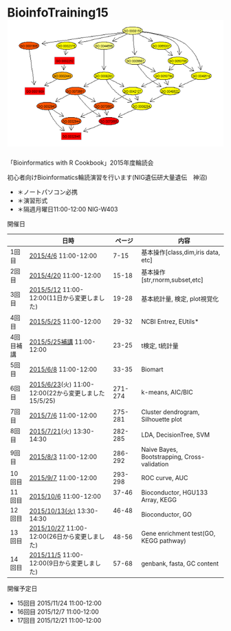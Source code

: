 # BioinfoTraining15  ![image](./img/GOnetwork1.png )
「Bioinformatics with R Cookbook」2015年度輪読会

初心者向けBioinformatics輪読演習を行います(NIG遺伝研大量遺伝　神沼)

* ＊ノートパソコン必携
* ＊演習形式
* ＊隔週月曜日11:00-12:00 NIG-W403

開催日

|    | 日時  |  ページ |　内容  | 
|---|---|---|---| 
|1回目  | [2015/4/6](150406.md)  11:00-12:00  | 7-15　| 基本操作[class,dim,iris data, etc]  |
|2回目  | [2015/4/20](150420.md)  11:00-12:00  | 15-18　| 基本操作[str,rnorm,subset,etc]  |
|3回目  | [2015/5/12](150512.md)  11:00-12:00(11日から変更しました)  | 19-28　| 基本統計量, 検定, plot視覚化  |
|4回目  | [2015/5/25](150525.md)  11:00-12:00  | 29-32　| NCBI Entrez, EUtils*  |
|4回目補講  | [2015/5/25補講](150525sup.md)  11:00-12:00  | 23-25　| t検定, t統計量   |
|5回目  | [2015/6/8](150608.md)  11:00-12:00  | 33-35 | Biomart  |
|6回目  | [2015/6/23](150623.md)(火)  11:00-12:00(22から変更しました15/5/25)  | 271-274　| k-means, AIC/BIC   |
|7回目  | [2015/7/6](150706.md)  11:00-12:00  | 275-281　| Cluster dendrogram, Silhouette plot  |
|8回目  | [2015/7/21](150721.md)(火) 13:30-14:30 |282-285　| LDA, DecisionTree, SVM  |
|9回目  | [2015/8/3](150803.md)  11:00-12:00  | 286-292　| Naive Bayes, Bootstrapping, Cross-validation  |
|10回目  | [2015/9/7](150907.md)  11:00-12:00  | 293-298 　|ROC curve, AUC  |
|11回目  | [2015/10/6](151006.md)  11:00-12:00  | 37-46 　|Bioconductor, HGU133 Array, KEGG  |
|12回目  | [2015/10/13(火)](151013.md)  13:30-14:30  | 46-48 　|Bioconductor, GO  |
|13回目  | [2015/10/27](151027.md) 11:00-12:00(26日から変更しました) | 48-56 | Gene enrichment test(GO, KEGG pathway) |
|14回目  | [2015/11/5](151105.md) 11:00-12:00(9日から変更しました) | 57-68 | genbank, fasta, GC content |

開催予定日

- 15回目 2015/11/24  11:00-12:00
- 16回目 2015/12/7  11:00-12:00
- 17回目 2015/12/21  11:00-12:00


